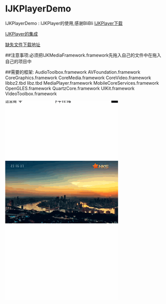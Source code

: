 # IJKPlayerDemo
IJKPlayerDemo : IJKPlayer的使用,感谢BliBli
[IJKPlayer下载](https://github.com/Bilibili/ijkplayer)

[IJKPlayer的集成](http://www.jianshu.com/p/1f06b27b3ac0)

[缺失文件下载地址](https://coding.net/u/wanglei123/p/ijkplayerDemo/git)

##注意事项:必须把IJKMediaFramework.framework先拖入自己的文件中在拖入自己的项目中

##需要的框架:
       AudioToolbox.framework
       AVFoundation.framework
       CoreGraphics.framework
       CoreMedia.framework
       CoreVideo.framework
       libbz2.tbd
       libz.tbd
       MediaPlayer.framework
       MobileCoreServices.framework
       OpenGLES.framework
       QuartzCore.framework
       UIKit.framework
       VideoToolbox.framework

![图片](https://github.com/Rochester-Ting/Picture/blob/master/ijk.gif)
